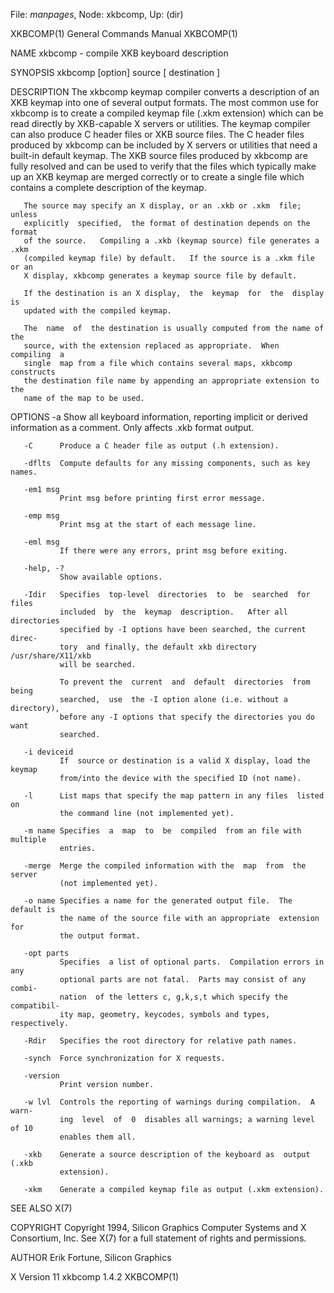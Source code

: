 File: *manpages*,  Node: xkbcomp,  Up: (dir)

XKBCOMP(1)                  General Commands Manual                 XKBCOMP(1)



NAME
       xkbcomp - compile XKB keyboard description

SYNOPSIS
       xkbcomp [option] source [ destination ]

DESCRIPTION
       The  xkbcomp  keymap  compiler  converts a description of an XKB keymap
       into one of several output formats.   The most common use  for  xkbcomp
       is  to create a compiled keymap file (.xkm extension) which can be read
       directly by XKB-capable X servers or utilities.   The  keymap  compiler
       can  also  produce  C  header  files or XKB source files.  The C header
       files produced by xkbcomp can be included by  X  servers  or  utilities
       that  need a built-in default keymap.  The XKB source files produced by
       xkbcomp are fully resolved and can be used to  verify  that  the  files
       which typically make up an XKB keymap are merged correctly or to create
       a single file which contains a complete description of the keymap.

       The source may specify an X display, or an .xkb or .xkm  file;   unless
       explicitly  specified,  the format of destination depends on the format
       of the source.   Compiling a .xkb (keymap source) file generates a .xkm
       (compiled keymap file) by default.   If the source is a .xkm file or an
       X display, xkbcomp generates a keymap source file by default.

       If the destination is an X display,  the  keymap  for  the  display  is
       updated with the compiled keymap.

       The  name  of  the destination is usually computed from the name of the
       source, with the extension replaced as appropriate.  When  compiling  a
       single  map from a file which contains several maps, xkbcomp constructs
       the destination file name by appending an appropriate extension to  the
       name of the map to be used.

OPTIONS
       -a      Show  all  keyboard  information, reporting implicit or derived
               information as a comment.  Only affects .xkb format output.

       -C      Produce a C header file as output (.h extension).

       -dflts  Compute defaults for any missing components, such as key names.

       -em1 msg
               Print msg before printing first error message.

       -emp msg
               Print msg at the start of each message line.

       -eml msg
               If there were any errors, print msg before exiting.

       -help, -?
               Show available options.

       -Idir   Specifies  top-level  directories  to  be  searched  for  files
               included  by  the  keymap  description.   After all directories
               specified by -I options have been searched, the current  direc‐
               tory  and finally, the default xkb directory /usr/share/X11/xkb
               will be searched.

               To prevent the  current  and  default  directories  from  being
               searched,  use  the -I option alone (i.e. without a directory),
               before any -I options that specify the directories you do  want
               searched.

       -i deviceid
               If  source or destination is a valid X display, load the keymap
               from/into the device with the specified ID (not name).

       -l      List maps that specify the map pattern in any files  listed  on
               the command line (not implemented yet).

       -m name Specifies  a  map  to  be  compiled  from an file with multiple
               entries.

       -merge  Merge the compiled information with the  map  from  the  server
               (not implemented yet).

       -o name Specifies a name for the generated output file.  The default is
               the name of the source file with an appropriate  extension  for
               the output format.

       -opt parts
               Specifies  a list of optional parts.  Compilation errors in any
               optional parts are not fatal.  Parts may consist of any  combi‐
               nation  of the letters c, g,k,s,t which specify the compatibil‐
               ity map, geometry, keycodes, symbols and types, respectively.

       -Rdir   Specifies the root directory for relative path names.

       -synch  Force synchronization for X requests.

       -version
               Print version number.

       -w lvl  Controls the reporting of warnings during compilation.  A warn‐
               ing  level  of  0  disables all warnings; a warning level of 10
               enables them all.

       -xkb    Generate a source description of the keyboard as  output  (.xkb
               extension).

       -xkm    Generate a compiled keymap file as output (.xkm extension).

SEE ALSO
       X(7)

COPYRIGHT
       Copyright  1994,  Silicon  Graphics  Computer Systems and X Consortium,
       Inc.
       See X(7) for a full statement of rights and permissions.

AUTHOR
       Erik Fortune, Silicon Graphics



X Version 11                     xkbcomp 1.4.2                      XKBCOMP(1)
